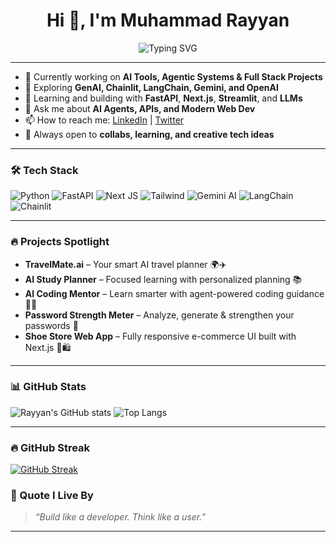 <h1 align="center">Hi 👋, I'm Muhammad Rayyan</h1>

<p align="center">
  <img src="https://readme-typing-svg.demolab.com?font=Fira+Code&weight=500&size=24&pause=1000&color=7D5FFF&center=true&vCenter=true&width=480&lines=Full+Stack+Developer;AI+Developer;Tech+Enthusiast;Open+Source+Contributor;Student+Innovator" alt="Typing SVG" />
</p>


---

- 🚀 Currently working on **AI Tools, Agentic Systems & Full Stack Projects**
- 🧠 Exploring **GenAI, Chainlit, LangChain, Gemini, and OpenAI**
- 🌱 Learning and building with **FastAPI**, **Next.js**, **Streamlit**, and **LLMs**
- 💬 Ask me about **AI Agents, APIs, and Modern Web Dev**
- 📫 How to reach me: [LinkedIn](www.linkedin.com/in/muhammad-rayyan-a047a72b4) | [Twitter](https://x.com/rayyan_here_1?t=6VANOLIGW9kbV1Ds9tjgEA&s=09)  
- 🤝 Always open to **collabs, learning, and creative tech ideas**

---

### 🛠️ Tech Stack
![Python](https://img.shields.io/badge/python-3670A0?style=for-the-badge&logo=python&logoColor=white)
![FastAPI](https://img.shields.io/badge/fastapi-005571?style=for-the-badge&logo=fastapi&logoColor=white)
![Next JS](https://img.shields.io/badge/nextjs-black?style=for-the-badge&logo=next.js)
![Tailwind](https://img.shields.io/badge/tailwind-06B6D4?style=for-the-badge&logo=tailwindcss)
![Gemini AI](https://img.shields.io/badge/gemini-4285F4?style=for-the-badge&logo=google&logoColor=white)
![LangChain](https://img.shields.io/badge/langchain-ffcc00?style=for-the-badge&logo=data:image/png;base64,xxx)
![Chainlit](https://img.shields.io/badge/chainlit-121212?style=for-the-badge)

---

### 🔥 Projects Spotlight
- **TravelMate.ai** – Your smart AI travel planner 🌍✈️  
- **AI Study Planner** – Focused learning with personalized planning 📚  
- **AI Coding Mentor** – Learn smarter with agent-powered coding guidance 🤖💡  
- **Password Strength Meter** – Analyze, generate & strengthen your passwords 🔐  
- **Shoe Store Web App** – Fully responsive e-commerce UI built with Next.js 👟🛍️  

---
### 📊 GitHub Stats
![Rayyan's GitHub stats](https://github-readme-stats.vercel.app/api?username=rayyanhere1&show_icons=true&theme=radical)
![Top Langs](https://github-readme-stats.vercel.app/api/top-langs/?username=rayyanhere1&layout=compact&theme=radical)

---

### 🔥 GitHub Streak

[![GitHub Streak](https://streak-stats.demolab.com?user=rayyanhere1&theme=radical&hide_border=true)](https://git.io/streak-stats)


### 🎯 Quote I Live By
> _“Build like a developer. Think like a user.”_

---

